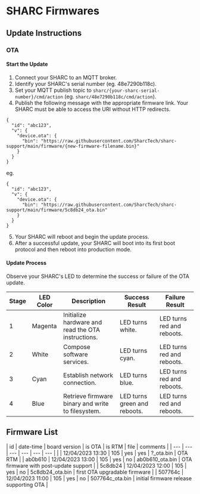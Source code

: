# SHARC Firmwares

## Update Instructions

### OTA

#### Start the Update

1. Connect your SHARC to an MQTT broker.
2. Identify your SHARC's serial number (eg. 48e7290b118c).
3. Set your MQTT publish topic to `sharc/{your-sharc-serial-number}/cmd/action` (eg. `sharc/48e7290b118c/cmd/action`).
4. Publish the following message with the appropriate firmware link.  Your SHARC must be able to access the URI without HTTP redirects.

```
{
  "id": "abc123",
  "v": {
    "device.ota": {
      "bin": "https://raw.githubusercontent.com/SharcTech/sharc-support/main/firmware/{new-firmware-filename.bin}"
    }
  }
}
```

eg.

```
{
  "id": "abc123",
  "v": {
    "device.ota": {
      "bin": "https://raw.githubusercontent.com/SharcTech/sharc-support/main/firmware/5c8db24_ota.bin"
    }
  }
}
```

5. Your SHARC will reboot and begin the update process.
6. After a successful update, your SHARC will boot into its first boot protocol and then reboot into production mode.

#### Update Process

Observe your SHARC's LED to determine the success or failure of the OTA update.

| Stage | LED Color | Description | Success Result | Failure Result |
| ---   | ---       | --- | --- | --- |
| 1     | Magenta   | Initialize hardware and read the OTA instructions. | LED turns white. | LED turns red and reboots. |
| 2     | White     | Compose software services. | LED turns cyan. | LED turns red and reboots. |
| 3     | Cyan      | Establish network connection. | LED turns blue. | LED turns red and reboots. |
| 4     | Blue      | Retrieve firmware binary and write to filesystem. | LED turns green and reboots. | LED turns red and reboots. 

## Firmware List

| id | date-time | board version | is OTA | is RTM | file | comments |
| --- | --- | --- | --- | --- | --- |
|  | 12/04/2023 13:30 | 105 | yes | yes | ?_ota.bin | OTA RTM |
| ab0b610 | 12/04/2023 13:00 | 105 | yes | no | ab0b610_ota.bin | OTA firmware with post-update support |
| 5c8db24 | 12/04/2023 12:00 | 105 | yes | no | 5c8db24_ota.bin | first OTA upgradable firmware |
| 507764c | 12/04/2023 11:00 | 105 | yes | no | 507764c_ota.bin | initial firmware release supporting OTA |

